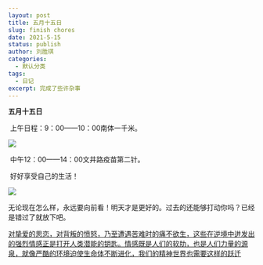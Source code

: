 ```yaml
---
layout: post
title: 五月十五日
slug: finish chores 
date: 2021-5-15
status: publish
author: 刘胜琪
categories: 
  - 默认分类
tags: 
  - 日记
excerpt: 完成了些许杂事
---
```




**五月十五日**

​	上午日程：9：00——10：00南体一千米。

![](https://im0-tub-com.yandex.net/i?id=bb3d39ace1f27b5805dac0a4abaa5a2f&n=13)

​	中午12：00——14：00文井路疫苗第二针。

​	好好享受自己的生活！

![](https://yandex-images.clstorage.net/Bh5T3I181/60287cckNkw/dwWq2O9ZRLvrDNtWHH64kXca73VBCoA1jm6S4VfIKJHE-0Vr_fGaYoJ8ZclgieZs9uSjCFp6H-QWxtk7zAcNsLRCuwwviUBu6RlZAQuwdh8s0eH7nkKePYT_huNDnzoXEWzSZLJg2XwaIrAd-VFuMaI3Y46H5dLnHAILsg2CkHnuHyOU5s9Ke6PeHhUePPPdathgORlFFr0FuYtrztc0RN-qk6m4vdE3VC97nXUZpHHofG_Nz2XUotXMA3eMwBqxr94lV-xDx3zhnF8aFL_6Fq1QrTATzBp1zDrKK8wb98UaIZerNDgSslyj8RW4H-e76bKmQ4Sv1K4eyku3RM1e-OVXqtHqyQnzaRyXVNU3d9Sg0qQ40YmV_EsyA-zLEP1AlGdU67T4GnOeaTRVf1ou_yexo8PL6prlnsSK_8OJ3vHlHaNTJInPPmucWdWfsfqa7RjkNVgDnjTCs4xpg1YxiRujV2L_8hs0mmp-3TmWpDHhNecLzyRW5ZkChjXEABY4aBOjGWLDyLOk3VBY27vwXKXcKHKbgB59grwNKAjQf8KcZd9oMLCf8prp_R5xHmT4qnDmicHoW-HagwT-Qk8Xs-0d49BrTgA7LJ4YHBn3c1foXOz6mwTRfseyDyAMGzmF365XaXv6mnSZbHNY_VGo86K5ZAEPI94om4qBuIJAknptW-dRqwQPeWreldpdfXgTpF2svBRJlLqEsMSlwNa2zhLjHCc_OBA_nWLx3TIRoP9ns6INDqYcqNOOyPaCiRY3o9qkFWzEibpuVNhbmnx8VWxRJHrRDNuyy72Cpkld-Ebf5ZHm_P7T8NRmvdZyHC96YPPozE9lm-cVzcqwg8WSN6ZcJFjugU-1q5oYXdK3MREv0ux-0IgVdgazBaXIEzYJ2C0aZve53f-dqzlU8Nrn_e93o0SDZdLuXIRM_4TI1zaqU61cL4vCPmHel1bc_jpU6ZCqM9hG1rHMcExoTk)

​	无论现在怎么样，永远要向前看！明天才是更好的。过去的还能够打动你吗？已经是错过了就放下吧。

​	<u>对挚爱的思恋，对背叛的愤怒，乃至遭遇苦难时的痛不欲生，这些在逆境中迸发出的强烈情感正是打开人类潜能的钥匙。情感既是人们的软肋，也是人们力量的源泉，就像严酷的环境迫使生命体不断进化，我们的精神世界也需要这样的跃迁</u>

